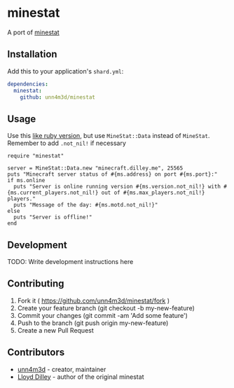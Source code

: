 # minestat

A port of [minestat](https://github.com/ldilley/minestat)

## Installation

Add this to your application's `shard.yml`:

```yaml
dependencies:
  minestat:
    github: unn4m3d/minestat
```

## Usage

Use this [like ruby version](https://github.com/ldilley/minestat/blob/master/Ruby/example.rb), but use `MineStat::Data` instead of `MineStat`. Remember to add `.not_nil!` if necessary

```crystal
require "minestat"

server = MineStat::Data.new "minecraft.dilley.me", 25565
puts "Minecraft server status of #{ms.address} on port #{ms.port}:"
if ms.online
  puts "Server is online running version #{ms.version.not_nil!} with #{ms.current_players.not_nil!} out of #{ms.max_players.not_nil!} players."
  puts "Message of the day: #{ms.motd.not_nil!}"
else
  puts "Server is offline!"
end
```


## Development

TODO: Write development instructions here

## Contributing

1. Fork it ( https://github.com/unn4m3d/minestat/fork )
2. Create your feature branch (git checkout -b my-new-feature)
3. Commit your changes (git commit -am 'Add some feature')
4. Push to the branch (git push origin my-new-feature)
5. Create a new Pull Request

## Contributors

- [unn4m3d](https://github.com/unn4m3d) - creator, maintainer
- [Lloyd Dilley](https://github.com/ldilley) - author of the original minestat
